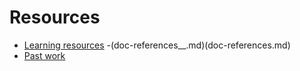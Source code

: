 # Resources

- [Learning resources](learning-resources.md)
-(doc-references__.md)(doc-references.md)
- [Past work](past-work.md)
